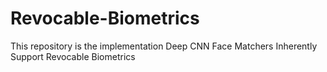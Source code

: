 # Revocable-Biometrics
This repository is the implementation Deep CNN Face Matchers Inherently Support Revocable Biometrics
